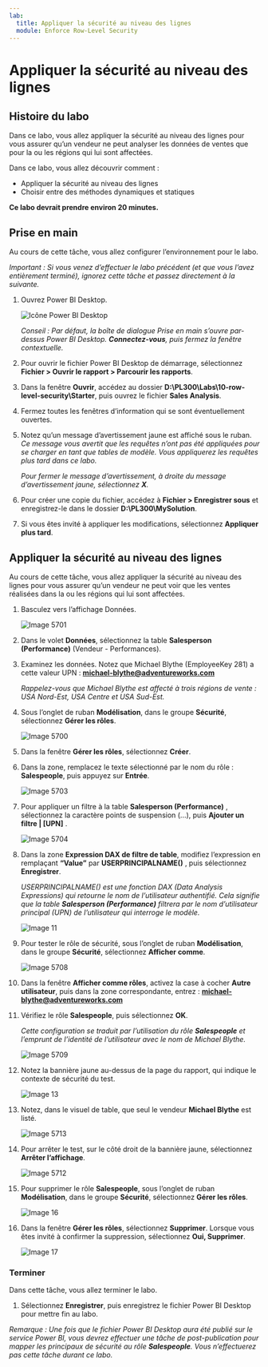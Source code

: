 ```yaml
---
lab:
  title: Appliquer la sécurité au niveau des lignes
  module: Enforce Row-Level Security
---
```



# **Appliquer la sécurité au niveau des lignes**

## **Histoire du labo**

Dans ce labo, vous allez appliquer la sécurité au niveau des lignes pour vous assurer qu’un vendeur ne peut analyser les données de ventes que pour la ou les régions qui lui sont affectées.

Dans ce labo, vous allez découvrir comment :

- Appliquer la sécurité au niveau des lignes
- Choisir entre des méthodes dynamiques et statiques

**Ce labo devrait prendre environ 20 minutes.**

## **Prise en main**

Au cours de cette tâche, vous allez configurer l’environnement pour le labo.

*Important : Si vous venez d’effectuer le labo précédent (et que vous l’avez entièrement terminé), ignorez cette tâche et passez directement à la suivante.*

1. Ouvrez Power BI Desktop.

    ![Icône Power BI Desktop](Linked_image_Files/02-load-data-with-power-query-in-power-bi-desktop_image1.png)

    *Conseil : Par défaut, la boîte de dialogue Prise en main s’ouvre par-dessus Power BI Desktop. **Connectez-vous**, puis fermez la fenêtre contextuelle.*

1. Pour ouvrir le fichier Power BI Desktop de démarrage, sélectionnez **Fichier > Ouvrir le rapport > Parcourir les rapports**.

1. Dans la fenêtre **Ouvrir**, accédez au dossier **D:\PL300\Labs\10-row-level-security\Starter**, puis ouvrez le fichier **Sales Analysis**.

1. Fermez toutes les fenêtres d’information qui se sont éventuellement ouvertes.

1. Notez qu’un message d’avertissement jaune est affiché sous le ruban. *Ce message vous avertit que les requêtes n’ont pas été appliquées pour se charger en tant que tables de modèle. Vous appliquerez les requêtes plus tard dans ce labo.*
    
    *Pour fermer le message d’avertissement, à droite du message d’avertissement jaune, sélectionnez **X**.*

1. Pour créer une copie du fichier, accédez à **Fichier > Enregistrer sous** et enregistrez-le dans le dossier **D:\PL300\MySolution**.

1. Si vous êtes invité à appliquer les modifications, sélectionnez **Appliquer plus tard**.

## **Appliquer la sécurité au niveau des lignes**

Au cours de cette tâche, vous allez appliquer la sécurité au niveau des lignes pour vous assurer qu’un vendeur ne peut voir que les ventes réalisées dans la ou les régions qui lui sont affectées.

1. Basculez vers l’affichage Données.

   ![Image 5701](Linked_image_Files/04-configure-data-model-in-power-bi-desktop-advanced_image20.png)

1. Dans le volet **Données**, sélectionnez la table **Salesperson (Performance)** (Vendeur - Performances).


1. Examinez les données. Notez que Michael Blythe (EmployeeKey 281) a cette valeur UPN : **michael-blythe@adventureworks.com**
    
    *Rappelez-vous que Michael Blythe est affecté à trois régions de vente : USA Nord-Est, USA Centre et USA Sud-Est.*

1. Sous l’onglet de ruban **Modélisation**, dans le groupe **Sécurité**, sélectionnez **Gérer les rôles**.

    ![Image 5700](Linked_image_Files/04-configure-data-model-in-power-bi-desktop-advanced_image21.png)

1. Dans la fenêtre **Gérer les rôles**, sélectionnez **Créer**.

1. Dans la zone, remplacez le texte sélectionné par le nom du rôle : **Salespeople**, puis appuyez sur **Entrée**.

   ![Image 5703](Linked_image_Files/04-configure-data-model-in-power-bi-desktop-advanced_image23.png)

1. Pour appliquer un filtre à la table **Salesperson (Performance)** , sélectionnez la caractère points de suspension (...), puis **Ajouter un filtre \| [UPN]** .

   ![Image 5704](Linked_image_Files/04-configure-data-model-in-power-bi-desktop-advanced_image24.png)

1. Dans la zone **Expression DAX de filtre de table**, modifiez l’expression en remplaçant **“Value”** par **USERPRINCIPALNAME()** , puis sélectionnez **Enregistrer**.
    
    *USERPRINCIPALNAME() est une fonction DAX (Data Analysis Expressions) qui retourne le nom de l’utilisateur authentifié. Cela signifie que la table **Salesperson (Performance)** filtrera par le nom d’utilisateur principal (UPN) de l’utilisateur qui interroge le modèle.*

   ![Image 11](Linked_image_Files/04-configure-data-model-in-power-bi-desktop-advanced_image25.png)

1. Pour tester le rôle de sécurité, sous l’onglet de ruban **Modélisation**, dans le groupe **Sécurité**, sélectionnez **Afficher comme**.

   ![Image 5708](Linked_image_Files/04-configure-data-model-in-power-bi-desktop-advanced_image27.png)

1. Dans la fenêtre **Afficher comme rôles**, activez la case à cocher  **Autre utilisateur**, puis dans la zone correspondante, entrez : **michael-blythe@adventureworks.com**

1. Vérifiez le rôle **Salespeople**, puis sélectionnez **OK**.
    
    *Cette configuration se traduit par l’utilisation du rôle **Salespeople** et l’emprunt de l’identité de l’utilisateur avec le nom de Michael Blythe.*

   ![Image 5709](Linked_image_Files/04-configure-data-model-in-power-bi-desktop-advanced_image28.png)

1. Notez la bannière jaune au-dessus de la page du rapport, qui indique le contexte de sécurité du test.

   ![Image 13](Linked_image_Files/04-configure-data-model-in-power-bi-desktop-advanced_image30.png)

1. Notez, dans le visuel de table, que seul le vendeur **Michael Blythe** est listé.

   ![Image 5713](Linked_image_Files/04-configure-data-model-in-power-bi-desktop-advanced_image31.png)

1. Pour arrêter le test, sur le côté droit de la bannière jaune, sélectionnez **Arrêter l’affichage**.

   ![Image 5712](Linked_image_Files/04-configure-data-model-in-power-bi-desktop-advanced_image32.png)

1. Pour supprimer le rôle **Salespeople**, sous l’onglet de ruban **Modélisation**, dans le groupe **Sécurité**, sélectionnez **Gérer les rôles**.

   ![Image 16](Linked_image_Files/04-configure-data-model-in-power-bi-desktop-advanced_image33.png)

1. Dans la fenêtre **Gérer les rôles**, sélectionnez **Supprimer**. Lorsque vous êtes invité à confirmer la suppression, sélectionnez **Oui, Supprimer**.

   ![Image 17](Linked_image_Files/04-configure-data-model-in-power-bi-desktop-advanced_image34.png)

### **Terminer**

Dans cette tâche, vous allez terminer le labo.

1. Sélectionnez **Enregistrer**, puis enregistrez le fichier Power BI Desktop pour mettre fin au labo.

*Remarque : Une fois que le fichier Power BI Desktop aura été publié sur le service Power BI, vous devrez effectuer une tâche de post-publication pour mapper les principaux de sécurité au rôle **Salespeople**. Vous n’effectuerez pas cette tâche durant ce labo.*
